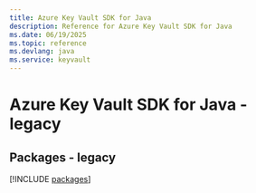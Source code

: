 ```yaml
---
title: Azure Key Vault SDK for Java
description: Reference for Azure Key Vault SDK for Java
ms.date: 06/19/2025
ms.topic: reference
ms.devlang: java
ms.service: keyvault
---
```

# Azure Key Vault SDK for Java - legacy
## Packages - legacy
[!INCLUDE [packages](key-vault-index.md)]
